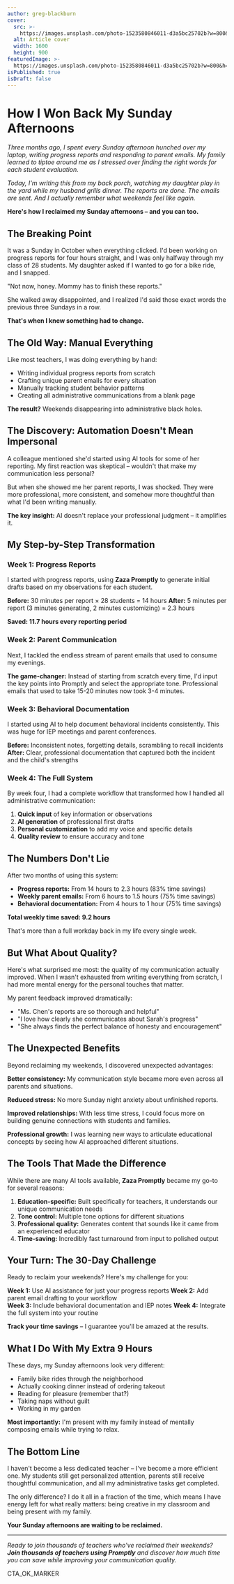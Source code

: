 ```yaml
---
author: greg-blackburn
cover:
  src: >-
    https://images.unsplash.com/photo-1523580846011-d3a5bc25702b?w=800&h=400&fit=crop
  alt: Article cover
  width: 1600
  height: 900
featuredImage: >-
  https://images.unsplash.com/photo-1523580846011-d3a5bc25702b?w=800&h=400&fit=crop
isPublished: true
isDraft: false
---
```

# How I Won Back My Sunday Afternoons

*Three months ago, I spent every Sunday afternoon hunched over my laptop, writing progress reports and responding to parent emails. My family learned to tiptoe around me as I stressed over finding the right words for each student evaluation.*

*Today, I'm writing this from my back porch, watching my daughter play in the yard while my husband grills dinner. The reports are done. The emails are sent. And I actually remember what weekends feel like again.*

**Here's how I reclaimed my Sunday afternoons – and you can too.**

## The Breaking Point

It was a Sunday in October when everything clicked. I'd been working on progress reports for four hours straight, and I was only halfway through my class of 28 students. My daughter asked if I wanted to go for a bike ride, and I snapped.

"Not now, honey. Mommy has to finish these reports."

She walked away disappointed, and I realized I'd said those exact words the previous three Sundays in a row.

**That's when I knew something had to change.**

## The Old Way: Manual Everything

Like most teachers, I was doing everything by hand:
- Writing individual progress reports from scratch
- Crafting unique parent emails for every situation
- Manually tracking student behavior patterns
- Creating all administrative communications from a blank page

**The result?** Weekends disappearing into administrative black holes.

## The Discovery: Automation Doesn't Mean Impersonal

A colleague mentioned she'd started using AI tools for some of her reporting. My first reaction was skeptical – wouldn't that make my communication less personal?

But when she showed me her parent reports, I was shocked. They were more professional, more consistent, and somehow more thoughtful than what I'd been writing manually.

**The key insight:** AI doesn't replace your professional judgment – it amplifies it.

## My Step-by-Step Transformation

### Week 1: Progress Reports
I started with progress reports, using **Zaza Promptly** to generate initial drafts based on my observations for each student.

**Before:** 30 minutes per report × 28 students = 14 hours
**After:** 5 minutes per report (3 minutes generating, 2 minutes customizing) = 2.3 hours

**Saved: 11.7 hours every reporting period**

### Week 2: Parent Communication
Next, I tackled the endless stream of parent emails that used to consume my evenings.

**The game-changer:** Instead of starting from scratch every time, I'd input the key points into Promptly and select the appropriate tone. Professional emails that used to take 15-20 minutes now took 3-4 minutes.

### Week 3: Behavioral Documentation
I started using AI to help document behavioral incidents consistently. This was huge for IEP meetings and parent conferences.

**Before:** Inconsistent notes, forgetting details, scrambling to recall incidents
**After:** Clear, professional documentation that captured both the incident and the child's strengths

### Week 4: The Full System
By week four, I had a complete workflow that transformed how I handled all administrative communication:

1. **Quick input** of key information or observations
2. **AI generation** of professional first drafts
3. **Personal customization** to add my voice and specific details
4. **Quality review** to ensure accuracy and tone

## The Numbers Don't Lie

After two months of using this system:

- **Progress reports:** From 14 hours to 2.3 hours (83% time savings)
- **Weekly parent emails:** From 6 hours to 1.5 hours (75% time savings)
- **Behavioral documentation:** From 4 hours to 1 hour (75% time savings)

**Total weekly time saved: 9.2 hours**

That's more than a full workday back in my life every single week.

## But What About Quality?

Here's what surprised me most: the quality of my communication actually improved. When I wasn't exhausted from writing everything from scratch, I had more mental energy for the personal touches that matter.

My parent feedback improved dramatically:
- "Ms. Chen's reports are so thorough and helpful"
- "I love how clearly she communicates about Sarah's progress"
- "She always finds the perfect balance of honesty and encouragement"

## The Unexpected Benefits

Beyond reclaiming my weekends, I discovered unexpected advantages:

**Better consistency:** My communication style became more even across all parents and situations.

**Reduced stress:** No more Sunday night anxiety about unfinished reports.

**Improved relationships:** With less time stress, I could focus more on building genuine connections with students and families.

**Professional growth:** I was learning new ways to articulate educational concepts by seeing how AI approached different situations.

## The Tools That Made the Difference

While there are many AI tools available, **Zaza Promptly** became my go-to for several reasons:

1. **Education-specific:** Built specifically for teachers, it understands our unique communication needs
2. **Tone control:** Multiple tone options for different situations
3. **Professional quality:** Generates content that sounds like it came from an experienced educator
4. **Time-saving:** Incredibly fast turnaround from input to polished output

## Your Turn: The 30-Day Challenge

Ready to reclaim your weekends? Here's my challenge for you:

**Week 1:** Use AI assistance for just your progress reports
**Week 2:** Add parent email drafting to your workflow  
**Week 3:** Include behavioral documentation and IEP notes
**Week 4:** Integrate the full system into your routine

**Track your time savings** – I guarantee you'll be amazed at the results.

## What I Do With My Extra 9 Hours

These days, my Sunday afternoons look very different:
- Family bike rides through the neighborhood
- Actually cooking dinner instead of ordering takeout
- Reading for pleasure (remember that?)
- Taking naps without guilt
- Working in my garden

**Most importantly:** I'm present with my family instead of mentally composing emails while trying to relax.

## The Bottom Line

I haven't become a less dedicated teacher – I've become a more efficient one. My students still get personalized attention, parents still receive thoughtful communication, and all my administrative tasks get completed.

The only difference? I do it all in a fraction of the time, which means I have energy left for what really matters: being creative in my classroom and being present with my family.

**Your Sunday afternoons are waiting to be reclaimed.**

---

*Ready to join thousands of teachers who've reclaimed their weekends? **Join thousands of teachers using Promptly** and discover how much time you can save while improving your communication quality.*

CTA_OK_MARKER
